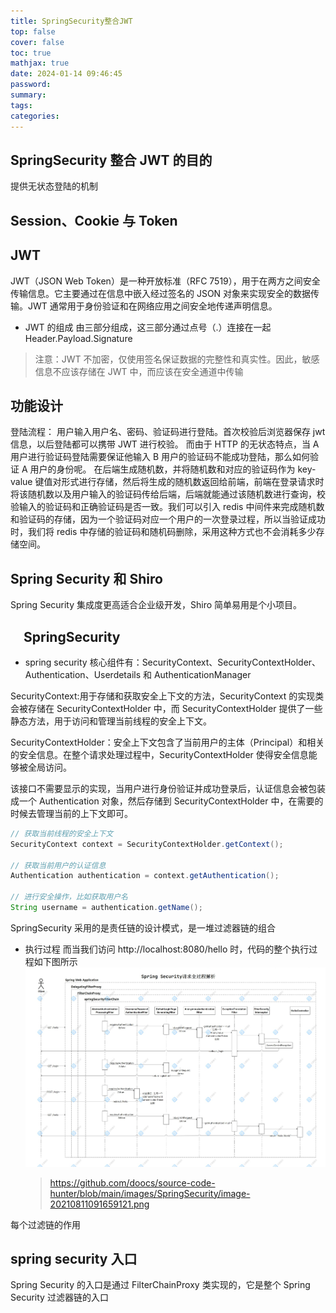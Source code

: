 ```yaml
---
title: SpringSecurity整合JWT
top: false
cover: false
toc: true
mathjax: true
date: 2024-01-14 09:46:45
password:
summary:
tags:
categories:
---
```


## SpringSecurity 整合 JWT 的目的

提供无状态登陆的机制

## Session、Cookie 与 Token

## JWT

JWT（JSON Web Token）是一种开放标准（RFC 7519），用于在两方之间安全传输信息。它主要通过在信息中嵌入经过签名的 JSON 对象来实现安全的数据传输。JWT 通常用于身份验证和在网络应用之间安全地传递声明信息。

- JWT 的组成
  由三部分组成，这三部分通过点号（.）连接在一起
  Header.Payload.Signature

> 注意：JWT 不加密，仅使用签名保证数据的完整性和真实性。因此，敏感信息不应该存储在 JWT 中，而应该在安全通道中传输

## 功能设计

登陆流程：
用户输入用户名、密码、验证码进行登陆。首次校验后浏览器保存 jwt 信息，以后登陆都可以携带 JWT 进行校验。
而由于 HTTP 的无状态特点，当 A 用户进行验证码登陆需要保证他输入 B 用户的验证码不能成功登陆，那么如何验证 A 用户的身份呢。
在后端生成随机数，并将随机数和对应的验证码作为 key-value 键值对形式进行存储，然后将生成的随机数返回给前端，前端在登录请求时将该随机数以及用户输入的验证码传给后端，后端就能通过该随机数进行查询，校验输入的验证码和正确验证码是否一致。我们可以引入 redis 中间件来完成随机数和验证码的存储，因为一个验证码对应一个用户的一次登录过程，所以当验证成功时，我们将 redis 中存储的验证码和随机码删除，采用这种方式也不会消耗多少存储空间。

## Spring Security 和 Shiro

Spring Security 集成度更高适合企业级开发，Shiro 简单易用是个小项目。

##  SpringSecurity

- spring security 核心组件有：SecurityContext、SecurityContextHolder、Authentication、Userdetails 和 AuthenticationManager

SecurityContext:用于存储和获取安全上下文的方法，SecurityContext 的实现类会被存储在 SecurityContextHolder 中，而 SecurityContextHolder 提供了一些静态方法，用于访问和管理当前线程的安全上下文。

SecurityContextHolder：安全上下文包含了当前用户的主体（Principal）和相关的安全信息。在整个请求处理过程中，SecurityContextHolder 使得安全信息能够被全局访问。

该接口不需要显示的实现，当用户进行身份验证并成功登录后，认证信息会被包装成一个 Authentication 对象，然后存储到 SecurityContextHolder 中，在需要的时候去管理当前的上下文即可。

```java
// 获取当前线程的安全上下文
SecurityContext context = SecurityContextHolder.getContext();

// 获取当前用户的认证信息
Authentication authentication = context.getAuthentication();

// 进行安全操作，比如获取用户名
String username = authentication.getName();
```

SpringSecurity 采用的是责任链的设计模式，是一堆过滤器链的组合

- 执行过程
  而当我们访问 http://localhost:8080/hello 时，代码的整个执行过程如下图所示
  ![asset_img](SpringSecurity整合JWT/2024-01-14-11-18-06.png)

  > https://github.com/doocs/source-code-hunter/blob/main/images/SpringSecurity/image-20210811091659121.png

每个过滤链的作用

## spring security 入口

Spring Security 的入口是通过 FilterChainProxy 类实现的，它是整个 Spring Security 过滤器链的入口
